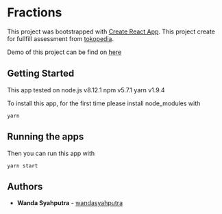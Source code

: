 # Fractions
This project was bootstrapped with [Create React App](https://github.com/facebookincubator/create-react-app).
This project create for fullfill assessment from [tokopedia](https://www.tokopedia.com).

Demo of this project can be find on [here](https://tokpedfraction.herokuapp.com/)

## Getting Started

This app tested on
node.js v8.12.1
npm v5.7.1
yarn v1.9.4

To install this app, for the first time please install node_modules with
```
yarn
```

## Running the apps
Then you can run this app with
```
yarn start
```

## Authors

* **Wanda Syahputra** - [wandasyahputra](https://github.com/wandasyahputra)
